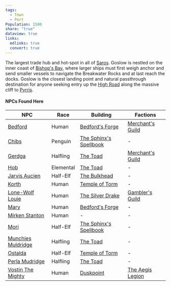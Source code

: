 ```yaml
---
tags:
  - Town
  - Port
Population: 1500
share: "true"
dataview: true
links:
  mdlinks: true
  convert: true
---
```


The largest trade hub and hot-spot in all of [Saros](../../../History-&%20Lore/A-Brief-Saros-History.md). Goslow is nestled on the inner coast of [Bishop's Bay](../../Landmarks/Waters/Bishop's-Bay.md), where larger ships must first weigh anchor and send smaller vessels to navigate the Breakwater Rocks and at last reach the docks. Goslow is the closest landing point and natural passthrough destination for anyone seeking entry up the [High Road](../../Landmarks/Roads/The-High-Road.md) along the massive cliff to [Pyrris](../Pyrris/index.md).

#### NPCs Found Here
| NPC                                                                                       | Race      | Building                                                                                               | Factions                                                                    |
| ----------------------------------------------------------------------------------------- | --------- | ------------------------------------------------------------------------------------------------------ | --------------------------------------------------------------------------- |
| [Bedford](./NPCs/Bedford.md)                       | Human     | [Bedford's Forge](./Locations/Bedford's-Forge.md)               | [Merchant's Guild](../../../Factions-&%20Clans/Merchant's%20Guild/index.md) |
| [Chibs](./NPCs/Chibs.md)                           | Penguin   | [The Sphinx's Spellbook](./Locations/The-Sphinx's-Spellbook.md) | \-                                                                          |
| [Gerdga](./NPCs/Gerdga.md)                         | Halfling  | [The Toad](./Locations/The-Toad.md)                             | [Merchant's Guild](../../../Factions-&%20Clans/Merchant's%20Guild/index.md) |
| [Hob](./NPCs/Hob.md)                               | Elemental | [The Toad](./Locations/The-Toad.md)                             | \-                                                                          |
| [Jarvis Aucien](./NPCs/Jarvis-Aucien.md)           | Half-Elf  | [The Bulkhead](./Locations/The-Bulkhead.md)                     | \-                                                                          |
| [Korth](./NPCs/Korth.md)                           | Human     | [Temple of Torm](./Locations/Temple-of-Torm.md)                 | \-                                                                          |
| [Lone-Wolf Louie](./NPCs/Lone-Wolf-Louie.md)       | Human     | [The Silver Drake](./Locations/The-Silver-Drake.md)             | [Gambler's Guild](../../../Factions-&%20Clans/Gambler's%20Guild/index.md)    |
| [Mary](./NPCs/Mary.md)                             | Human     | [Bedford's Forge](./Locations/Bedford's-Forge.md)               | \-                                                                          |
| [Mirken Stanton](./NPCs/Mirken-Stanton.md)         | Human     | \-                                                                                                     | \-                                                                          |
| [Mori](./NPCs/Mori.md)                             | Half-Elf  | [The Sphinx's Spellbook](./Locations/The-Sphinx's-Spellbook.md) | \-                                                                          |
| [Munchies Muldridge](./NPCs/Munchies-Muldridge.md) | Halfling  | [The Toad](./Locations/The-Toad.md)                             | \-                                                                          |
| [Ostalda](./NPCs/Ostalda.md)                       | Half-Elf  | [Temple of Torm](./Locations/Temple-of-Torm.md)                 | \-                                                                          |
| [Perla Mudridge](./NPCs/Perla-Mudridge.md)         | Halfling  | [The Toad](./Locations/The-Toad.md)                             | \-                                                                          |
| [Vostin The Mighty](./NPCs/Vostin-The-Mighty.md)   | Human     | [Duskpoint](./Locations/Duskpoint.md)                           | [The Aegis Legion](../../../Factions-&%20Clans/The%20Aegis%20Legion/index.md) |

